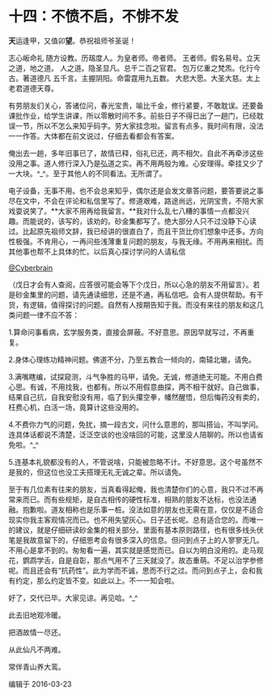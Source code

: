# 十四：不愤不启，不悱不发

**天**运逢甲，又值卯**望**。恭祝祖师爷圣诞！

志心皈命礼 随方设教。历刼度人。为皇者师。帝者师。 王者师。假名易号。立天之道，地之道。 人之道。隐圣显凡。总千二百之官君。 包万亿重之梵炁。化行今古。著道德凡 五千言。主握阴阳。命雷霆用九五数。 大悲大愿。大圣大慈。太上老君道德天尊。

有劳朋友们关心，答诸位问，春光宝贵，喻比千金，修行紧要，不敢耽误。还要备课批作业，给学生讲课，所以零散时间不多。前些日子不得已出了一趟门，已经耽误一节，所以不怎么来知乎码字。劳大家挂念啦。留言有点多，我时间有限，没法一一作答。大体都在前文说过，仔细去看都会有答案。

俺出去一趟，多年旧事已了，故情已释，俗礼已还，两不相欠。自此不再牵涉这些没用之事。道人修行深入乃是弘道之实。再不用两般为难。心安理得。牵挂又少了一大块。^_^。至于其他人的不同看法。无所谓了。

电子设备，无事不用。也不会总来知乎，偶尔还是会发文章答问题，要答要说之事尽在文中，不会在评论和私信里写了。修道艰难，路途尚远，光阴宝贵，不陪大家戏耍说笑了。**大家不用再给我留言。**我对什么乱七八糟的事情一点都没兴趣。而能说的，该写的，该劝的。砂金集都写了。绝大部分人只不过没静下心读过。比起原先祖师文辞，我已经讲的很直白了，而且干货比你们想象中还多。方向性极强。不肯用心，一再问些浅薄重复问题的朋友，与我无缘。不用再来相扰。而其他事也帮不上具体的忙。以后真心探讨学问的人请私信

[@Cyberbrain](https://www.zhihu.com/people/666f3b524e84e4723a15a9b058c20a63)

（戊日才会有人查阅，应答很可能会等下个戊日，所以心急的朋友不用留言）。若是砂金集里的问题，请先通读细思，还是不通，再私信吧。会有人提供帮助。有干货，有逻辑，值得探讨的问题。自然有人按期告知于我。而没有来往的朋友和这几类问题一律不应不答：

1.算命问事看病，玄学服务类，直接会屏蔽。不好意思。原因早就写过，不再重复。

2.身体心理练功精神问题。佛道不分，乃至五教合一倾向的，南辕北辙，请免。

3.满嘴瞎编，试探窥测，斗气争胜的马甲，请免。无诚，修道绝无可能。不用白费心思。有诚，不用找我，也都有。所以不用假意曲探，两不相干就好。自己做事，结果自己抗，自我安慰没有用，临了到头攥空拳，幡然醒悟，但后悔药没有卖的，枉费心机，白活一场，竟算计这些没用的。

4.不费你力气的问题，免扰，摘一段古文，问什么意思的，那叫搭讪，不叫学问。连具体话都说不清楚，泛泛空谈的也没啥回的可能，这里没人陪聊的。所以也请省免啦。^_^

5.连基本礼貌都没有的人，不管说啥，只能被忽略不计。不好意思。这个号虽然不是我的，但这位也没工夫搭理无礼无诚之辈。所以请免。

至于有几位素有往来的朋友，当真看得起俺，我也清楚你们的心意，我只不过不再常来而已。而有些规矩，是自古相传的硬性标准，相熟的朋友不达标，也没法通融。抱歉啦。道友相称也是乐事一桩。没法如意的朋友也无需在意，仅仅是不适合现实你我主客观情况而已。也不用失望灰心。日子还长呢。总有适合您的。而唯一的建议，就是仔细研读砂金集的相关部分。里面有基本原则路径，也有很多线头伏笔是我故意留下的，仔细思考会有很多深入的信息。但问到点子上的人寥寥无几。不用心是拿不到的。匆匆看一遍，其实就是感觉而已。自以为明白没用的。走马观花，鹦鹉学舌，自是自彰，那点气用不了三天就没了。故态重萌。不足以治学参修呢。而且还会有“抗药性”。此为学而不诚，思而不行之过。而问到点子上，会和我有约定，那么约定皆不变。如此以上。不一一知会啦。

好了，交代已毕。大家见谅。再见哈。^_^

此去旧地观冷暖。

把酒故情一尽还。

从此仙凡不两难。

常伴青山养大鸾。

编辑于 2016-03-23